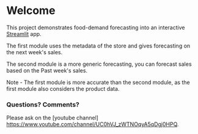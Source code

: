 # Welcome

This project demonstrates food-demand forecasting into an interactive [Streamlit](https://streamlit.io) app.

The first module uses the metadata of the store and gives forecasting on the next week's sales.

The second module is a more generic forecasting, you can forecast sales based on the Past week's sales.

Note - The first module is more accurate than the second module, as the first module also considers the product data.


### Questions? Comments?

Please ask on the [youtube channel] https://www.youtube.com/channel/UC0hVJ_zWTNOqyA5qDgj0HPQ.
